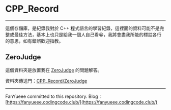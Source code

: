 # CPP_Record
---
這個存儲庫，是紀錄我對於 C++ 程式語言的學習紀錄，這裡面的資料可能不是完整或最佳方法，基本上也只是給我一個人自己看😀，我將會盡我所能的標註各行的意思，如有錯誤歡迎指教。
## ZeroJudge
這個資料夾是放置我在 [ZeroJudge](https://zerojudge.tw) 的問題解答。

資料夾傳送門：[CPP_Record/ZeroJudge](https://github.com/FanYueee/CPP_Record/tree/main/ZeroJudge)

---
FanYueee committed to this repository.
Blog：[https://fanyueee.codingcode.club/](https://fanyueee.codingcode.club/)

